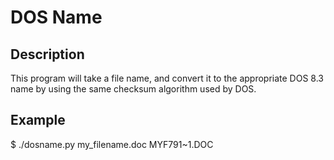 # DOS Name

## Description

This program will take a file name, and convert it to the appropriate DOS 8.3 name by using the same checksum algorithm used by DOS.

## Example

$ ./dosname.py my_filename.doc
MYF791~1.DOC
